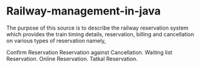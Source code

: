 # Railway-management-in-java
The purpose of this source is to describe the railway reservation system which provides the train timing details, reservation, billing and cancellation on various types of reservation namely,

Confirm Reservation
Reservation against Cancellation.
Waiting list Reservation.
Online Reservation.
Tatkal Reservation.
